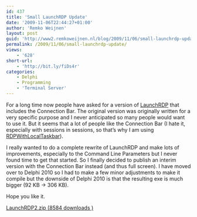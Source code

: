 ```yaml
---
id: 437
title: 'Small LaunchRDP Update'
date: '2009-11-06T22:44:27+01:00'
author: 'Remko Weijnen'
layout: post
guid: 'http://www2.remkoweijnen.nl/blog/2009/11/06/small-launchrdp-update/'
permalink: /2009/11/06/small-launchrdp-update/
views:
    - '628'
short-url:
    - 'http://bit.ly/fiDs4r'
categories:
    - Delphi
    - Programming
    - 'Terminal Server'
---
```


For a long time now people have asked for a version of [LaunchRDP](http://192.168.40.25:8081/2007/10/17/launch-rdp-from-commandline/) that includes the Connection Bar. The original version was originally written for a very specific purpose and I never anticipated so many people would want to use it. But it seems that a lot of people like the Connection Bar (I hate it, especially with sessions in sessions, so that’s why I am using [RDPWithLocalTaskbar](http://192.168.40.25:8081/2008/11/02/rdp-session-with-local-taskbar-visible/)).

I really wanted to do a complete rewrite of LaunchRDP and make lots of improvements, especially to the Command Line Parameters but I never found time to get that started. So I finally decided to publish an interim version with the Connection Bar instead (and thus full screen). I have moved over to Delphi 2010 so I had to make a few minor adjustments to make it compile but the downside of Delphi 2010 is that the resulting exe is much bigger (92 KB -&gt; 306 KB).

Hope you like it.

[ LaunchRDP2.zip (8584 downloads ) ](http://192.168.40.25:8081/download/launchrdp2-zip/?tmstv=1726048918 "Version 1.2")